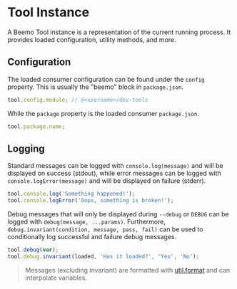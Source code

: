 # Tool Instance

A Beemo Tool instance is a representation of the current running process. It provides loaded
configuration, utility methods, and more.

## Configuration

The loaded consumer configuration can be found under the `config` property. This is usually the
"beemo" block in `package.json`.

```js
tool.config.module; // @<username>/dev-tools
```

While the `package` property is the loaded consumer `package.json`.

```js
tool.package.name;
```

## Logging

Standard messages can be logged with `console.log(message)` and will be displayed on success
(stdout), while error messages can be logged with `console.logError(message)` and will be displayed
on failure (stderr).

```js
tool.console.log('Something happened!');
tool.console.logError('Oops, something is broken!');
```

Debug messages that will only be displayed during `--debug` or `DEBUG` can be logged with
`debug(message, ...params)`. Furthermore, `debug.invariant(condition, message, pass, fail)` can be
used to conditionally log successful and failure debug messages.

```js
tool.debug(var);
tool.debug.invariant(loaded, 'Has it loaded?', 'Yes', 'No');
```

> Messages (excluding invariant) are formatted with
> [util.format](https://nodejs.org/api/util.html#util_util_format_format_args) and can interpolate
> variables.
